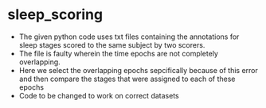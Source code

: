 # sleep_scoring
 
- The given python code uses txt files containing the annotations for sleep stages scored to the same subject by two scorers.
- The file is faulty wherein the time epochs are not completely overlapping. 
- Here we select the overlapping epochs sepcifically because of this error and then compare the stages that were assigned to each of these epochs
- Code to be changed to work on correct datasets
